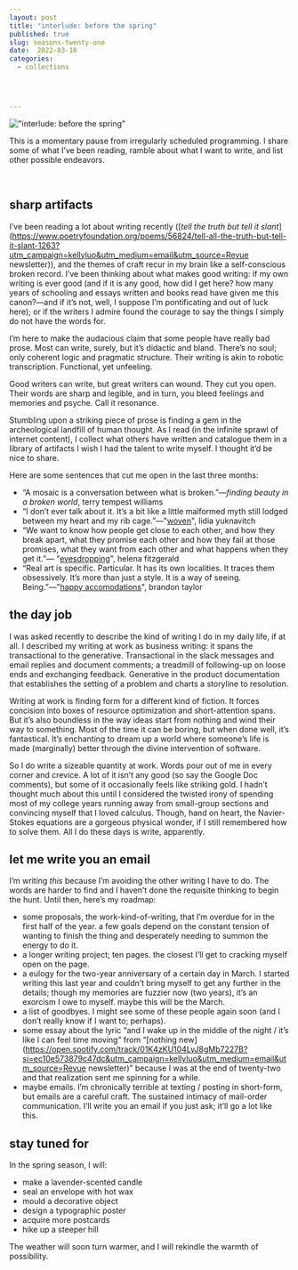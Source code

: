 ```yaml
---
layout: post
title: "interlude: before the spring"
published: true
slug: seasons-twenty-one
date:  2022-03-10
categories:
  - collections




---
```


!["interlude: before the spring"]({{site.baseurl}}/images/interludes.png)

This is a momentary pause from irregularly scheduled programming. I share some of what I’ve been reading, ramble about what I want to write, and list other possible endeavors.

<!--more-->

<br />

## sharp artifacts

I’ve been reading a lot about writing recently ([*tell the truth but tell it slant*](https://www.poetryfoundation.org/poems/56824/tell-all-the-truth-but-tell-it-slant-1263?utm_campaign=kellyluo&utm_medium=email&utm_source=Revue newsletter)), and the themes of craft recur in my brain like a self-conscious broken record. I’ve been thinking about what makes good writing: if my own writing is ever good (and if it is any good, how did I get here? how many years of schooling and essays written and books read have given me this canon?—and if it’s not, well, I suppose I’m pontificating and out of luck here); or if the writers I admire found the courage to say the things I simply do not have the words for.

I’m here to make the audacious claim that some people have really bad prose. Most can write, surely, but it’s didactic and bland. There’s no soul; only coherent logic and pragmatic structure. Their writing is akin to robotic transcription. Functional, yet unfeeling.

Good writers can write, but great writers can wound. They cut you open. Their words are sharp and legible, and in turn, you bleed feelings and memories and psyche. Call it resonance.

Stumbling upon a striking piece of prose is finding a gem in the archeological landfill of human thought. As I read (in the infinite sprawl of internet content), I collect what others have written and catalogue them in a library of artifacts I wish I had the talent to write myself. I thought it’d be nice to share.

Here are some sentences that cut me open in the last three months:

- “A mosaic is a conversation between what is broken.”—*finding beauty in a broken world*, terry tempest williams
- “I don’t ever talk about it. It’s a bit like a little malformed myth still lodged between my heart and my rib cage.”—"[woven](https://www.guernicamag.com/woven)", lidia yuknavitch
- “We want to know how people get close to each other, and how they break apart, what they promise each other and how they fail at those promises, what they want from each other and what happens when they get it.”— "[evesdropping](https://griefbacon.substack.com/p/eavesdropping)", helena fitzgerald
- “Real art is specific. Particular. It has its own localities. It traces them obsessively. It’s more than just a style. It is a way of seeing. Being.”—"[happy accomodations](https://blgtylr.substack.com/p/happy-accommodations)", brandon taylor



## the day job

I was asked recently to describe the kind of writing I do in my daily life, if at all. I described my writing at work as business writing: it spans the transactional to the generative. Transactional in the slack messages and email replies and document comments; a treadmill of following-up on loose ends and exchanging feedback. Generative in the product documentation that establishes the setting of a problem and charts a storyline to resolution.

Writing at work is finding form for a different kind of fiction. It forces concision into boxes of resource optimization and short-attention spans. But it’s also boundless in the way ideas start from nothing and wind their way to something. Most of the time it can be boring, but when done well, it’s fantastical. It’s enchanting to dream up a world where someone’s life is made (marginally) better through the divine intervention of software.

So I do write a sizeable quantity at work. Words pour out of me in every corner and crevice. A lot of it isn’t any good (so say the Google Doc comments), but some of it occasionally feels like striking gold. I hadn’t thought much about this until I considered the twisted irony of spending most of my college years running away from small-group sections and convincing myself that I loved calculus. Though, hand on heart, the Navier-Stokes equations are a gorgeous physical wonder, if I still remembered how to solve them. All I do these days is write, apparently.



## let me write you an email

I’m writing *this* because I’m avoiding the other writing I have to do. The words are harder to find and I haven’t done the requisite thinking to begin the hunt. Until then, here’s my roadmap:

- some proposals, the work-kind-of-writing, that I’m overdue for in the first half of the year. a few goals depend on the constant tension of wanting to finish the thing and desperately needing to summon the energy to do it.
- a longer writing project; ten pages. the closest I’ll get to cracking myself open on the page.
- a eulogy for the two-year anniversary of a certain day in March. I started writing this last year and couldn’t bring myself to get any further in the details; though my memories are fuzzier now (two years), it’s an exorcism I owe to myself. maybe this will be the March.
- a list of goodbyes. I might see some of these people again soon (and I don’t really know if I want to; perhaps).
- some essay about the lyric “and I wake up in the middle of the night / it’s like I can feel time moving” from “[nothing new](https://open.spotify.com/track/01K4zKU104LyJ8gMb7227B?si=ec10e573879c47dc&utm_campaign=kellyluo&utm_medium=email&utm_source=Revue newsletter)” because I was at the end of twenty-two and that realization sent me spinning for a while.
- maybe emails. I’m chronically terrible at texting / posting in short-form, but emails are a careful craft. The sustained intimacy of mail-order communication. I’ll write you an email if you just ask; it’ll go a lot like this.



## stay tuned for

In the spring season, I will:

- make a lavender-scented candle
- seal an envelope with hot wax
- mould a decorative object
- design a typographic poster
- acquire more postcards
- hike up a steeper hill

The weather will soon turn warmer, and I will rekindle the warmth of possibility.
